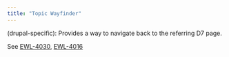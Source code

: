 ```yaml
---
title: "Topic Wayfinder"
---
```


(drupal-specific): Provides a way to navigate back to the referring D7 page.

See [EWL-4030](https://issues.ama-assn.org/browse/EWL-4030), [EWL-4016](https://issues.ama-assn.org/browse/EWL-4016)